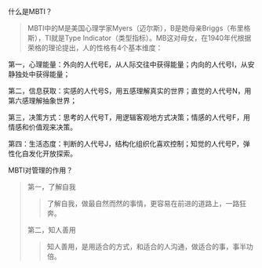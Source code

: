 什么是MBTI？
> MBTI中的M是美国心理学家Myers（迈尔斯），B是她母亲Briggs（布里格斯），TI就是Type Indicator（类型指标）。MB这对母女，在1940年代根据荣格的理论提出，人的性格有4个基本维度：

第一，心理能量：外向的人代号E，从人际交往中获得能量；内向的人代号I，从安静独处中获得能量；

第二，信息获取：实感的人代号S，用五感理解真实的世界；直觉的人代号N，用第六感理解抽象世界；

第三，决策方式：思考的人代号T，用逻辑客观地方式决策；情感的人代号F，用情感和价值观来决策。

第四：生活态度：判断的人代号J，结构化组织化喜欢控制；知觉的人代号P，弹性化自发化开放探索。


MBTI对管理的作用？

> 第一，了解自我
> > 了解自我，做最自然而然的事情，更容易在前进的道路上，一路狂奔。
>  
> 第二，知人善用
> > 知人善用，是用适合的方式，和适合的人沟通，做适合的事，事半功倍。





